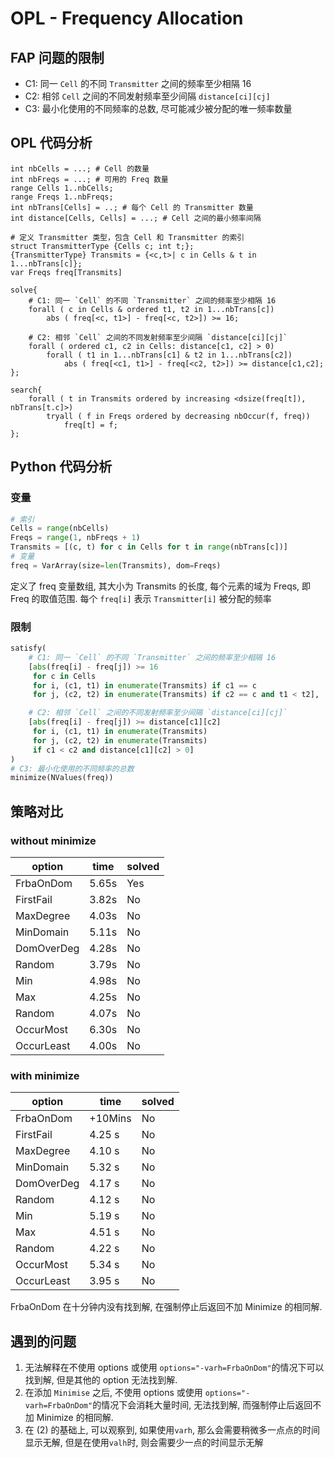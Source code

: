 # OPL - Frequency Allocation

## FAP 问题的限制
- C1: 同一 `Cell` 的不同 `Transmitter` 之间的频率至少相隔 16
- C2: 相邻 `Cell` 之间的不同发射频率至少间隔 `distance[ci][cj]`
- C3: 最小化使用的不同频率的总数, 尽可能减少被分配的唯一频率数量

## OPL 代码分析

```OPL
int nbCells = ...; # Cell 的数量
int nbFreqs = ...; # 可用的 Freq 数量
range Cells 1..nbCells; 
range Freqs 1..nbFreqs; 
int nbTrans[Cells] = ..; # 每个 Cell 的 Transmitter 数量
int distance[Cells, Cells] = ...; # Cell 之间的最小频率间隔

# 定义 Transmitter 类型，包含 Cell 和 Transmitter 的索引
struct TransmitterType {Cells c; int t;};
{TransmitterType} Transmits = {<c,t>| c in Cells & t in 1...nbTrans[c]};
var Freqs freq[Transmits]

solve{
    # C1: 同一 `Cell` 的不同 `Transmitter` 之间的频率至少相隔 16
    forall ( c in Cells & ordered t1, t2 in 1...nbTrans[c])
        abs ( freq[<c, t1>] - freq[<c, t2>]) >= 16;

    # C2: 相邻 `Cell` 之间的不同发射频率至少间隔 `distance[ci][cj]`
    forall ( ordered c1, c2 in Cells: distance[c1, c2] > 0)
        forall ( t1 in 1...nbTrans[c1] & t2 in 1...nbTrans[c2])
            abs ( freq[<c1, t1>] - freq[<c2, t2>]) >= distance[c1,c2];
};

search{
    forall ( t in Transmits ordered by increasing <dsize(freq[t]), nbTrans[t.c]>)
        tryall ( f in Freqs ordered by decreasing nbOccur(f, freq))
            freq[t] = f;
};
```

## Python 代码分析

### 变量
```python 
# 索引
Cells = range(nbCells)
Freqs = range(1, nbFreqs + 1)
Transmits = [(c, t) for c in Cells for t in range(nbTrans[c])]
# 变量
freq = VarArray(size=len(Transmits), dom=Freqs)
```
定义了 freq 变量数组, 其大小为 Transmits 的长度, 每个元素的域为 Freqs, 即 Freq 的取值范围.
每个 `freq[i]` 表示 `Transmitter[i]` 被分配的频率


### 限制
```python
satisfy(
    # C1: 同一 `Cell` 的不同 `Transmitter` 之间的频率至少相隔 16
    [abs(freq[i] - freq[j]) >= 16
     for c in Cells 
     for i, (c1, t1) in enumerate(Transmits) if c1 == c
     for j, (c2, t2) in enumerate(Transmits) if c2 == c and t1 < t2],

    # C2: 相邻 `Cell` 之间的不同发射频率至少间隔 `distance[ci][cj]`
    [abs(freq[i] - freq[j]) >= distance[c1][c2]
     for i, (c1, t1) in enumerate(Transmits)
     for j, (c2, t2) in enumerate(Transmits)
     if c1 < c2 and distance[c1][c2] > 0]
)
# C3: 最小化使用的不同频率的总数
minimize(NValues(freq))
```

## 策略对比
### without minimize
| option | time | solved | 
|---|---|---|
| FrbaOnDom | 5.65s | Yes |
| FirstFail | 3.82s | No |
| MaxDegree | 4.03s | No |
| MinDomain | 5.11s | No |
| DomOverDeg | 4.28s | No |
| Random | 3.79s | No |
| Min | 4.98s | No |
| Max | 4.25s | No |
| Random | 4.07s | No |
| OccurMost | 6.30s | No |
| OccurLeast | 4.00s | No |

### with minimize
| option | time | solved |
|---|---|---|
| FrbaOnDom | +10Mins | No | 
| FirstFail | 4.25 s|No | 
| MaxDegree | 4.10 s|No | 
| MinDomain | 5.32 s|No | 
| DomOverDeg | 4.17 s|No | 
| Random | 4.12 s|No | 
| Min | 5.19 s|No | 
| Max | 4.51 s|No | 
| Random | 4.22 s|No | 
| OccurMost | 5.34 s|No | 
| OccurLeast | 3.95 s|No | 


FrbaOnDom 在十分钟内没有找到解, 在强制停止后返回不加 Minimize 的相同解.


## 遇到的问题
1. 无法解释在不使用 options 或使用 `options="-varh=FrbaOnDom"`的情况下可以找到解, 但是其他的 option 无法找到解. 
2. 在添加 `Minimise` 之后, 不使用 options 或使用 `options="-varh=FrbaOnDom"`的情况下会消耗大量时间, 无法找到解, 而强制停止后返回不加 Minimize 的相同解.
3. 在 (2) 的基础上, 可以观察到, 如果使用`varh`, 那么会需要稍微多一点点的时间显示无解, 但是在使用`valh`时, 则会需要少一点的时间显示无解
